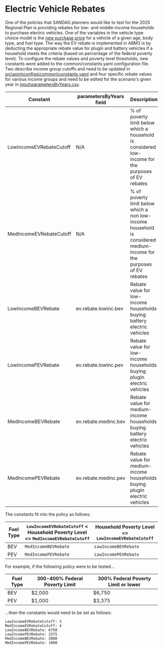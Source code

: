 # Electric Vehicle Rebates
One of the policies that SANDAG planners would like to test for the 2025 Regional Plan is providing rebates for low- and middle-income households to purchase electric vehicles. One of the variables in the vehicle type choice model is the [new purchase price](https://github.com/SANDAG/ABM/blob/ABM3_develop/src/asim/configs/resident/vehicle_type_choice_op4.csv#L12-L17) for a vehicle of a given age, body type, and fuel type. The way the EV rebate is implemented in ABM3 is by deducting the appropriate rebate value for plugin and battery vehicles if a household meets the criteria (based on percentage of the federal poverty level). To configure the rebate values and poverty level thresholds, new constants were added to the common/constants.yaml configuration file. Two describe income group cutoffs and need to be updated in [src\asim\configs\common\constants.yaml](https://github.com/SANDAG/ABM/blob/ABM3_develop/src/asim/configs/common/constants.yaml) and four specific rebate values for various income groups and need to be edited for the scenario's given year in [input\parametersByYears.csv](https://github.com/SANDAG/ABM/blob/ABM3_develop/input/model/parametersByYears.csv).

| Constant | parametersByYears field | Description | 
| -------- | ----------------------- | ----------- |
| LowIncomeEVRebateCutoff | N/A | % of poverty limit below which a household is considered low-income for the purposes of EV rebates |
| MedIncomeEVRebateCutoff | N/A | % of poverty limit below which a non low-income household is considered medium-income for the purposes of EV rebates |
| LowIncomeBEVRebate | ev.rebate.lowinc.bev | Rebate value for low-income households buying battery electric vehicles |
| LowIncomePEVRebate | ev.rebate.lowinc.pev | Rebate value for low-income households buying plugin electric vehicles |
| MedIncomeBEVRebate | ev.rebate.medinc.bev | Rebate value for medium-income households buying battery electric vehicles |
| MedIncomePEVRebate | ev.rebate.medinc.pev	| Rebate value for medium-income households buying plugin electric vehicles |

The constants fit into the policy as follows:

| Fuel Type | `LowIncomeEVRebateCutoff` < Household Poverty Level <= `MedIncomeEVRebateCutoff` | Household Poverty Level <= `LowIncomeEVRebateCutoff` |
| --------- | -------------------------------------------------------------------------------- | ---------------------------------------------------- |
| BEV       | `MedIncomeBEVRebate`                                                             | `LowIncomeBEVRebate`                                 |
| PEV       | `MedIncomePEVRebate`                                                             | `LowIncomePEVRebate`                                 |

For example, if the following policy were to be tested...

| Fuel Type | 300-400% Federal Poverty Limit | 300% Federal Poverty Limit or lower |
| --------- | ------------------------------ | ----------------------------------- |
| BEV       | $2,000                         | $6,750                              |
| PEV       | $1,000                         | $3,375                              |

...then the constants would need to be set as follows:
~~~
LowIncomeEVRebateCutoff: 3
MedIncomeEVRebateCutoff: 4
LowIncomeBEVRebate: 6750
LowIncomePEVRebate: 3375
MedIncomeBEVRebate: 2000
MedIncomePEVRebate: 1000
~~~
